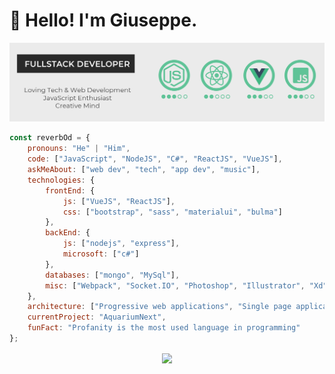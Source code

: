 # :wave: Hello! I'm Giuseppe.

<img src="https://github.com/ReverbOD/ReverbOD/blob/master/gh-header-image.png"/>

<p>
</p>

```javascript
const reverbOd = {
    pronouns: "He" | "Him",
    code: ["JavaScript", "NodeJS", "C#", "ReactJS", "VueJS"],
    askMeAbout: ["web dev", "tech", "app dev", "music"],
    technologies: {
        frontEnd: {
            js: ["VueJS", "ReactJS"],
            css: ["bootstrap", "sass", "materialui", "bulma"]
        },
        backEnd: {
            js: ["nodejs", "express"],
            microsoft: ["c#"]
        },
        databases: ["mongo", "MySql"],
        misc: ["Webpack", "Socket.IO", "Photoshop", "Illustrator", "Xd"]
    },
    architecture: ["Progressive web applications", "Single page applications"],
    currentProject: "AquariumNext",
    funFact: "Profanity is the most used language in programming"
};
```

 </p> 
<div align ="center">
<a href ="https://github-readme-stats">
<img align ="center" src = "https://github-readme-stats.vercel.app/api?username=ReverbOD&count_private=true&theme=vue&show_icons=true&count_private=true">
</a>
</div>

<!--
**ReverbOD/ReverbOD** is a ✨ _special_ ✨ repository because its `README.md` (this file) appears on your GitHub profile.

Here are some ideas to get you started:

- 🔭 I’m currently working on ...
- 🌱 I’m currently learning ...
- 👯 I’m looking to collaborate on ...
- 🤔 I’m looking for help with ...
- 💬 Ask me about ...
- 📫 How to reach me: ...
- 😄 Pronouns: ...
- ⚡ Fun fact: ...
-->
